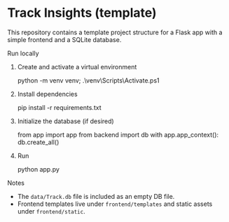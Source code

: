 # Track Insights (template)

This repository contains a template project structure for a Flask app with a simple frontend and a SQLite database.

Run locally

1. Create and activate a virtual environment

   python -m venv venv; .\venv\Scripts\Activate.ps1

2. Install dependencies

   pip install -r requirements.txt

3. Initialize the database (if desired)

   from app import app
   from backend import db
   with app.app_context():
       db.create_all()

4. Run

   python app.py

Notes

- The `data/Track.db` file is included as an empty DB file.
- Frontend templates live under `frontend/templates` and static assets under `frontend/static`.
